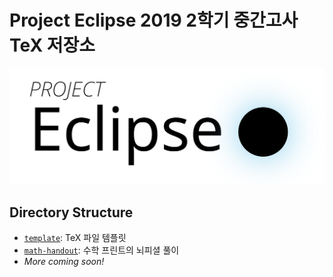 # Project Eclipse 2019 2학기 중간고사 TeX 저장소
<p align="center">
    <img src="./logo.png">
</p>

## Directory Structure
- [`template`](https://github.com/project-eclipse/2019-semester2-midterm/tree/master/template): TeX 파일 템플릿
- [`math-handout`](https://github.com/project-eclipse/2019-semester2-midterm/tree/master/math-handout): 수학 프린트의 뇌피셜 풀이
- *More coming soon!*
